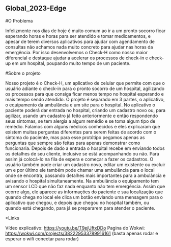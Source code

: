## Global_2023-Edge
#O Problema

Infelizmente nos dias de hoje é muito comum ao ir a um pronto socorro ficar esperando horas e horas para ser atendido e tomar medicamentos, e apesar de terem diversos aplicativos para ajudar com agendamento de consultas não achamos nada muito concreto para ajudar nas horas da emergência. Por isso desenvolvemos o Check-H como nosso maior diferencial e destaque ajudar a acelerar os processos de check-in e check-up em um hospital, poupando muito tempo de um paciente.

#Sobre o projeto

Nosso projeto é o Check-H, um aplicativo de celular que permite com que o usuário adiante o check-in para o pronto socorro de um hospital, agilizando os processos para que consiga ficar menos tempo no hospital esperando e mais tempo sendo atendido.
O projeto é separado em 3 partes, o aplicativo, o equipamento da ambulância e um site para o hospital. No aplicativo o paciente poderá dar entrada no hospital, criando um cadastro novo ou, para agilizar, usando um cadastro já feito anteriormente e então respondendo seus sintomas, se tem alergia a algum remédio e se toma algum tipo de remédio. Falamos com alguns médicos conhecidos e eles explicaram que existem muitas perguntas diferentes para serem feitas de acordo com o sintoma do paciente, mas para esse protótipo pegamos apenas as perguntas que sempre são feitas para apenas demonstrar como funcionaria.
Depois de dado a entrada o hospital recebe em enviando todos os detalhes de seu cliente, inclusive se está acompanhando ou não. Para assim já colocá-lo na fila de espera e começar a fazer os cadastros.
O usuário também pode criar um cadastro novo, editar um existente ou excluir um e por último ele também pode chamar uma ambulância para o local onde se encontra, passando detalhes mais importantes para a ambulância e avisando o hospital simultaneamente.
Na ambulância o equipamento tem um sensor LCD que não faz nada enquanto não tem emergência. Assim que ocorre algo, ele aparece as informações do paciente e sua localização que quando chega no local ele clica um botão enviando uma mensagem para o aplicativo que chegou, e depois que chegou no hospital também, ou quando está chegando, para já se prepararem para atender o paciente.

*Links

Vídeo explicativo: https://youtu.be/T9ejUftxDDo
Pagina do Wokwi: https://wokwi.com/projects/382229533789916161 
(basta apenas rodar e esperar o wifi conectar para rodar)
